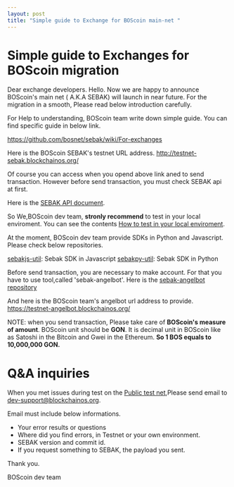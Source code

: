 ```yaml
---
layout: post
title: "Simple guide to Exchange for BOScoin main-net "
---
```

# Simple guide to Exchanges for BOScoin migration

Dear exchange developers.
Hello.
Now we are happy to announce BOScoin's main net ( A.K.A SEBAK) will launch in near future. 
For the migration in a smooth, Please read below introduction carefully.

For Help to understanding, BOScoin team write down simple guide. You can find specific guide in below link. 

https://github.com/bosnet/sebak/wiki/For-exchanges

Here is the BOScoin SEBAK's testnet URL address.
http://testnet-sebak.blockchainos.org/

Of course you can access when you opend above link aned to send transaction. However before send transaction, you must check SEBAK api at first. 

Here is the [SEBAK API document](https://bosnet.github.io/sebak/api/).

So We,BOScoin dev team, **stronly recommend** to test in your local enviroment. You can see the contents [How to test in your local enviroment](https://github.com/bosnet/sebak/wiki/Running-Standalone-Mode).

At the moment, BOScoin dev team provide SDKs in Python and Javascript. Please check below repositories. 

[sebakjs-util](https://github.com/bosnet/sebakjs-util): Sebak SDK in Javascript
[sebakpy-util](https://github.com/spikeekips/sebakpy-util): Sebak SDK in Python

Before send transaction, you are necessary to make account. For that you have to use tool,called 'sebak-angelbot'. 
Here is the [sebak-angelbot repository](https://github.com/spikeekips/sebak-angelbot)

And here is the BOScoin team's angelbot url address to provide.
https://testnet-angelbot.blockchainos.org/

NOTE: when you send transaction, Please take care of **BOScoin's measure of amount**. 
 BOScoin unit should be **GON**. It is decimal unit in BOScoin like as Satoshi in the Bitcoin and Gwei in the Ethereum. 
**So 1 BOS equals to 10,000,000 GON.**

# Q&A inquiries

When you met issues during test on the [Public test net](http://testnet-sebak.blockchainos.org/),Please send email to dev-support@blockchainos.org.

Email must include below informations.
- Your error results or questions
- Where did you find errors, in Testnet or your own environment.
- SEBAK version and commit id.
- If you request something to SEBAK, the payload you sent.

Thank you.

BOScoin dev team





